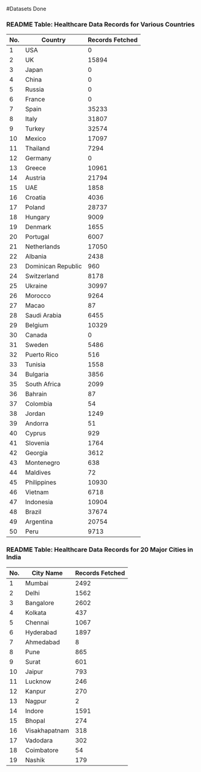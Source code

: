 #Datasets Done

### README Table: Healthcare Data Records for Various Countries

| No. | Country             | Records Fetched    |
|-----|---------------------|--------------------|
| 1   | USA                 | 0                  |
| 2   | UK                  | 15894              |
| 3   | Japan               | 0                  |
| 4   | China               | 0                  |
| 5   | Russia              | 0                  |
| 6   | France              | 0                  |
| 7   | Spain               | 35233              |
| 8   | Italy               | 31807              |
| 9   | Turkey              | 32574              |
| 10  | Mexico              | 17097              |
| 11  | Thailand            | 7294               |
| 12  | Germany             | 0                  |
| 13  | Greece              | 10961              |
| 14  | Austria             | 21794              |
| 15  | UAE                 | 1858               |
| 16  | Croatia             | 4036               |
| 17  | Poland              | 28737              |
| 18  | Hungary             | 9009               |
| 19  | Denmark             | 1655               |
| 20  | Portugal            | 6007               |
| 21  | Netherlands         | 17050              |
| 22  | Albania             | 2438               |
| 23  | Dominican Republic  | 960                |
| 24  | Switzerland         | 8178               |
| 25  | Ukraine             | 30997              |
| 26  | Morocco             | 9264               |
| 27  | Macao               | 87                 |
| 28  | Saudi Arabia        | 6455               |
| 29  | Belgium             | 10329              |
| 30  | Canada              | 0                  |
| 31  | Sweden              | 5486               |
| 32  | Puerto Rico         | 516                |
| 33  | Tunisia             | 1558               |
| 34  | Bulgaria            | 3856               |
| 35  | South Africa        | 2099               |
| 36  | Bahrain             | 87                 |
| 37  | Colombia            | 54                 |
| 38  | Jordan              | 1249               |
| 39  | Andorra             | 51                 |
| 40  | Cyprus              | 929                |
| 41  | Slovenia            | 1764               |
| 42  | Georgia             | 3612               |
| 43  | Montenegro          | 638                |
| 44  | Maldives            | 72                 |
| 45  | Philippines         | 10930              |
| 46  | Vietnam             | 6718               |
| 47  | Indonesia           | 10904              |
| 48  | Brazil              | 37674              |
| 49  | Argentina           | 20754              |
| 50  | Peru                | 9713               |


### README Table: Healthcare Data Records for 20 Major Cities in India

| No. | City Name        | Records Fetched |
|-----|------------------|-----------------|
| 1   | Mumbai           | 2492            |
| 2   | Delhi            | 1562            |
| 3   | Bangalore        | 2602            |
| 4   | Kolkata          | 437             |
| 5   | Chennai          | 1067            |
| 6   | Hyderabad        | 1897            |
| 7   | Ahmedabad        | 8               |
| 8   | Pune             | 865             |
| 9   | Surat            | 601             |
| 10  | Jaipur           | 793             |
| 11  | Lucknow          | 246             |
| 12  | Kanpur           | 270             |
| 13  | Nagpur           | 2               |
| 14  | Indore           | 1591            |
| 15  | Bhopal           | 274             |
| 16  | Visakhapatnam    | 318             |
| 17  | Vadodara         | 302             |
| 18  | Coimbatore       | 54              |
| 19  | Nashik           | 179             |
